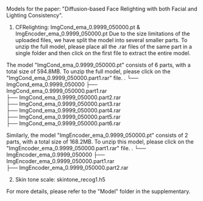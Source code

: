 Models for the paper: "Diffusion-based Face Relighting with both Facial and Lighting Consistency".

1. CFRelighting: ImgCond_ema_0.9999_050000.pt & ImgEncoder_ema_0.9999_050000.pt
Due to the size limitations of the uploaded files, we have split the model into several smaller parts. To unzip the full model, please place all the .rar files of the same part in a single folder and then click on the first file to extract the entire model.

The model "ImgCond_ema_0.9999_050000.pt" consists of 6 parts, with a total size of 594.8MB. To unzip the full model, please click on the "ImgCond_ema_0.9999_050000.part1.rar" file.
.
└── ImgCond_ema_0.9999_050000
    ├── ImgCond_ema_0.9999_050000.part1.rar                   
    ├── ImgCond_ema_0.9999_050000.part2.rar                               
    ├── ImgCond_ema_0.9999_050000.part3.rar                              
    ├── ImgCond_ema_0.9999_050000.part4.rar                
    ├── ImgCond_ema_0.9999_050000.part5.rar                          
    ├── ImgCond_ema_0.9999_050000.part6.rar                               

Similarly, the model "ImgEncoder_ema_0.9999_050000.pt" consists of 2 parts, with a total size of 168.2MB. To unzip this model, please click on the "ImgEncoder_ema_0.9999_050000.part1.rar" file.
.
└── ImgEncoder_ema_0.9999_050000
    ├── ImgEncoder_ema_0.9999_050000.part1.rar                   
    ├── ImgEncoder_ema_0.9999_050000.part2.rar 


2. Skin tone scale: skintone_recog1.h5

For more details, please refer to the "Model" folder in the supplementary.
